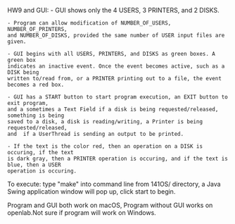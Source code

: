 HW9 and GUI:
	- GUI shows only the 4 USERS, 3 PRINTERS, and 2 DISKS.

	- Program can allow modification of NUMBER_OF_USERS, NUMBER_OF_PRINTERS, 
	and NUMBER_OF_DISKS, provided the same number of USER input files are given.

	- GUI begins with all USERS, PRINTERS, and DISKS as green boxes. A green box 
	indicates an inactive event. Once the event becomes active, such as a DISK being 
	written to/read from, or a PRINTER printing out to a file, the event becomes a red box. 

	- GUI has a START button to start program execution, an EXIT button to exit program, 
	and a sometimes a Text Field if a disk is being requested/released, something is being 
	saved to a disk, a disk is reading/writing, a Printer is being requested/released, 
	and  if a UserThread is sending an output to be printed.
	
	- If the text is the color red, then an operation on a DISK is occuring, if the text 
	is dark gray, then a PRINTER operation is occuring, and if the text is blue, then a USER
	operation is occuring.
 
To execute: type "make" into command line from 141OS/ directory, 
a Java Swing application window will pop up, click start to begin.

Program and GUI both work on macOS, Program without GUI works on openlab.Not sure 
if program will work on Windows.
